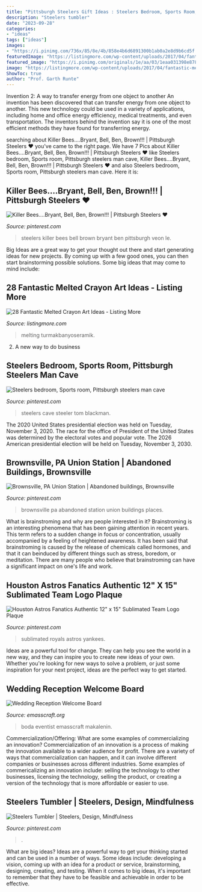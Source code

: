 ```yaml
---
title: "Pittsburgh Steelers Gift Ideas : Steelers Bedroom, Sports Room, Pittsburgh Steelers Man Cave"
description: "Steelers tumbler"
date: "2023-09-28"
categories:
- "ideas"
tags: ["ideas"]
images:
- "https://i.pinimg.com/736x/85/8e/4b/858e4b6d6891300b1ab0a2e8d9b6cd5f.jpg"
featuredImage: "https://listingmore.com/wp-content/uploads/2017/04/fantastic-melted-crayon-art-ideas/29-best-melted-crayon-art-ideas.jpg"
featured_image: "https://i.pinimg.com/originals/1e/aa/03/1eaa031398e87886cc3f456146612cf0.jpg"
image: "https://listingmore.com/wp-content/uploads/2017/04/fantastic-melted-crayon-art-ideas/29-best-melted-crayon-art-ideas.jpg"
ShowToc: true
author: "Prof. Garth Runte"
---
```



Invention 2: A way to transfer energy from one object to another
An invention has been discovered that can transfer energy from one object to another. This new technology could be used in a variety of applications, including home and office energy efficiency, medical treatments, and even transportation. The inventors behind the invention say it is one of the most efficient methods they have found for transferring energy.

	

		
searching about Killer Bees....Bryant, Bell, Ben, Brown!!! | Pittsburgh Steelers ♥ you've came to the right page. We have 7 Pics about Killer Bees....Bryant, Bell, Ben, Brown!!! | Pittsburgh Steelers ♥ like Steelers bedroom, Sports room, Pittsburgh steelers man cave, Killer Bees....Bryant, Bell, Ben, Brown!!! | Pittsburgh Steelers ♥ and also Steelers bedroom, Sports room, Pittsburgh steelers man cave. Here it is:
		
    
## Killer Bees....Bryant, Bell, Ben, Brown!!! | Pittsburgh Steelers ♥

<img loading=lazy src="https://s-media-cache-ak0.pinimg.com/736x/cf/ea/ed/cfeaed5bb328c420ad2bfa020d811719.jpg" onerror="this.onerror=null;this.src='https://tse3.mm.bing.net/th?id=OIP.GsiAIuQ_PEukV8uyhdPT2wHaGn&amp;pid=15.1';" alt="Killer Bees....Bryant, Bell, Ben, Brown!!! | Pittsburgh Steelers ♥">

_Source: pinterest.com_

>steelers killer bees bell brown bryant ben pittsburgh veon le. 

	

Big Ideas are a great way to get your thought out there and start generating ideas for new projects. By coming up with a few good ones, you can then start brainstorming possible solutions. Some big ideas that may come to mind include: 

    
## 28 Fantastic Melted Crayon Art Ideas - Listing More

<img loading=lazy src="https://listingmore.com/wp-content/uploads/2017/04/fantastic-melted-crayon-art-ideas/29-best-melted-crayon-art-ideas.jpg" onerror="this.onerror=null;this.src='https://tse3.mm.bing.net/th?id=OIP.ILFE5uuc9cYo6D-I_GcPhgHaL0&amp;pid=15.1';" alt="28 Fantastic Melted Crayon Art Ideas - Listing More">

_Source: listingmore.com_

>melting turmakbanyoseramik. 

	

2. A new way to do business 

    
## Steelers Bedroom, Sports Room, Pittsburgh Steelers Man Cave

<img loading=lazy src="https://i.pinimg.com/736x/99/b5/15/99b51520b13433ccbbe95a5eb9d37de3--steelers-stuff-steelers-football.jpg" onerror="this.onerror=null;this.src='https://tse2.mm.bing.net/th?id=OIP.yt9ZFtTySHxI6RKvPGt37wHaE8&amp;pid=15.1';" alt="Steelers bedroom, Sports room, Pittsburgh steelers man cave">

_Source: pinterest.com_

>steelers cave steeler tom blackman. 

	

The 2020 United States presidential election was held on Tuesday, November 3, 2020. The race for the office of President of the United States was determined by the electoral votes and popular vote. The 2026 American presidential election will be held on Tuesday, November 3, 2030.

    
## Brownsville, PA Union Station | Abandoned Buildings, Brownsville

<img loading=lazy src="https://i.pinimg.com/originals/1e/aa/03/1eaa031398e87886cc3f456146612cf0.jpg" onerror="this.onerror=null;this.src='https://tse2.mm.bing.net/th?id=OIP.I8WrKxvJAquY_ALoWQM4EQHaJ4&amp;pid=15.1';" alt="Brownsville, PA Union Station | Abandoned buildings, Brownsville">

_Source: pinterest.com_

>brownsville pa abandoned station union buildings places. 

	

What is brainstroming and why are people interested in it?
Brainstroming is an interesting phenomena that has been gaining attention in recent years. This term refers to a sudden change in focus or concentration, usually accompanied by a feeling of heightened awareness. It has been said that brainstroming is caused by the release of chemicals called hormones, and that it can beinduced by different things such as stress, boredom, or meditation. There are many people who believe that brainstroming can have a significant impact on one's life and work.

    
## Houston Astros Fanatics Authentic 12&quot; X 15&quot; Sublimated Team Logo Plaque

<img loading=lazy src="https://i.pinimg.com/736x/74/0a/f6/740af64b52fdef22df3b7bf740e19a53--houston-astros-team-logo.jpg" onerror="this.onerror=null;this.src='https://tse2.mm.bing.net/th?id=OIP.KwnXGwEpSORcsp70x57QrgHaHa&amp;pid=15.1';" alt="Houston Astros Fanatics Authentic 12&quot; x 15&quot; Sublimated Team Logo Plaque">

_Source: pinterest.com_

>sublimated royals astros yankees. 

	

Ideas are a powerful tool for change. They can help you see the world in a new way, and they can inspire you to create new ideas of your own. Whether you're looking for new ways to solve a problem, or just some inspiration for your next project, ideas are the perfect way to get started.

    
## Wedding Reception Welcome Board

<img loading=lazy src="https://www.emasscraft.org/wp-content/uploads/2018/03/wedding_welcome_board_ideas_best_25_wedding_welcome_board_ideas_on_0.jpg" onerror="this.onerror=null;this.src='https://tse1.mm.bing.net/th?id=OIP.0UjyeAG8Vd2LKL8fAyQtDwHaLG&amp;pid=15.1';" alt="Wedding Reception Welcome Board">

_Source: emasscraft.org_

>boda eventist emasscraft makalenin. 

	

Commercialization/Offering: What are some examples of commercializing an innovation?
Commercialization of an innovation is a process of making the innovation available to a wider audience for profit. There are a variety of ways that commercialization can happen, and it can involve different companies or businesses across different industries. Some examples of commericalizing an innovation include: selling the technology to other businesses, licensing the technology, selling the product, or creating a version of the technology that is more affordable or easier to use.

    
## Steelers Tumbler | Steelers, Design, Mindfulness

<img loading=lazy src="https://i.pinimg.com/736x/85/8e/4b/858e4b6d6891300b1ab0a2e8d9b6cd5f.jpg" onerror="this.onerror=null;this.src='https://tse4.mm.bing.net/th?id=OIP.ECmdzp-FtXJGPkDNB-OIZwHaKd&amp;pid=15.1';" alt="Steelers Tumbler | Steelers, Design, Mindfulness">

_Source: pinterest.com_

>. 

	

What are big ideas?
Ideas are a powerful way to get your thinking started and can be used in a number of ways. Some ideas include: developing a vision, coming up with an idea for a product or service, brainstorming, designing, creating, and testing. When it comes to big ideas, it's important to remember that they have to be feasible and achievable in order to be effective.

